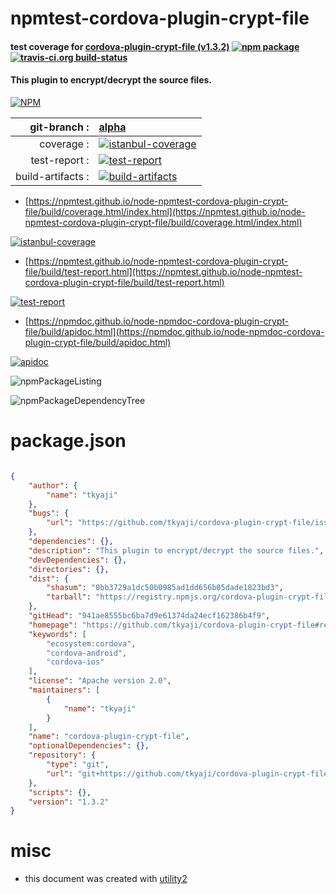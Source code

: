 # npmtest-cordova-plugin-crypt-file

#### test coverage for  [cordova-plugin-crypt-file (v1.3.2)](https://github.com/tkyaji/cordova-plugin-crypt-file#readme)  [![npm package](https://img.shields.io/npm/v/npmtest-cordova-plugin-crypt-file.svg?style=flat-square)](https://www.npmjs.org/package/npmtest-cordova-plugin-crypt-file) [![travis-ci.org build-status](https://api.travis-ci.org/npmtest/node-npmtest-cordova-plugin-crypt-file.svg)](https://travis-ci.org/npmtest/node-npmtest-cordova-plugin-crypt-file)

#### This plugin to encrypt/decrypt the source files.

[![NPM](https://nodei.co/npm/cordova-plugin-crypt-file.png?downloads=true&downloadRank=true&stars=true)](https://www.npmjs.com/package/cordova-plugin-crypt-file)

| git-branch : | [alpha](https://github.com/npmtest/node-npmtest-cordova-plugin-crypt-file/tree/alpha)|
|--:|:--|
| coverage : | [![istanbul-coverage](https://npmtest.github.io/node-npmtest-cordova-plugin-crypt-file/build/coverage.badge.svg)](https://npmtest.github.io/node-npmtest-cordova-plugin-crypt-file/build/coverage.html/index.html)|
| test-report : | [![test-report](https://npmtest.github.io/node-npmtest-cordova-plugin-crypt-file/build/test-report.badge.svg)](https://npmtest.github.io/node-npmtest-cordova-plugin-crypt-file/build/test-report.html)|
| build-artifacts : | [![build-artifacts](https://npmtest.github.io/node-npmtest-cordova-plugin-crypt-file/glyphicons_144_folder_open.png)](https://github.com/npmtest/node-npmtest-cordova-plugin-crypt-file/tree/gh-pages/build)|

- [https://npmtest.github.io/node-npmtest-cordova-plugin-crypt-file/build/coverage.html/index.html](https://npmtest.github.io/node-npmtest-cordova-plugin-crypt-file/build/coverage.html/index.html)

[![istanbul-coverage](https://npmtest.github.io/node-npmtest-cordova-plugin-crypt-file/build/screenCapture.buildCi.browser.%252Ftmp%252Fbuild%252Fcoverage.lib.html.png)](https://npmtest.github.io/node-npmtest-cordova-plugin-crypt-file/build/coverage.html/index.html)

- [https://npmtest.github.io/node-npmtest-cordova-plugin-crypt-file/build/test-report.html](https://npmtest.github.io/node-npmtest-cordova-plugin-crypt-file/build/test-report.html)

[![test-report](https://npmtest.github.io/node-npmtest-cordova-plugin-crypt-file/build/screenCapture.buildCi.browser.%252Ftmp%252Fbuild%252Ftest-report.html.png)](https://npmtest.github.io/node-npmtest-cordova-plugin-crypt-file/build/test-report.html)

- [https://npmdoc.github.io/node-npmdoc-cordova-plugin-crypt-file/build/apidoc.html](https://npmdoc.github.io/node-npmdoc-cordova-plugin-crypt-file/build/apidoc.html)

[![apidoc](https://npmdoc.github.io/node-npmdoc-cordova-plugin-crypt-file/build/screenCapture.buildCi.browser.%252Ftmp%252Fbuild%252Fapidoc.html.png)](https://npmdoc.github.io/node-npmdoc-cordova-plugin-crypt-file/build/apidoc.html)

![npmPackageListing](https://npmtest.github.io/node-npmtest-cordova-plugin-crypt-file/build/screenCapture.npmPackageListing.svg)

![npmPackageDependencyTree](https://npmtest.github.io/node-npmtest-cordova-plugin-crypt-file/build/screenCapture.npmPackageDependencyTree.svg)



# package.json

```json

{
    "author": {
        "name": "tkyaji"
    },
    "bugs": {
        "url": "https://github.com/tkyaji/cordova-plugin-crypt-file/issues"
    },
    "dependencies": {},
    "description": "This plugin to encrypt/decrypt the source files.",
    "devDependencies": {},
    "directories": {},
    "dist": {
        "shasum": "0bb3729a1dc50b0985ad1dd656b05dade1823bd3",
        "tarball": "https://registry.npmjs.org/cordova-plugin-crypt-file/-/cordova-plugin-crypt-file-1.3.2.tgz"
    },
    "gitHead": "941ae8555bc6ba7d9e61374da24ecf162386b4f9",
    "homepage": "https://github.com/tkyaji/cordova-plugin-crypt-file#readme",
    "keywords": [
        "ecosystem:cordova",
        "cordova-android",
        "cordova-ios"
    ],
    "license": "Apache version 2.0",
    "maintainers": [
        {
            "name": "tkyaji"
        }
    ],
    "name": "cordova-plugin-crypt-file",
    "optionalDependencies": {},
    "repository": {
        "type": "git",
        "url": "git+https://github.com/tkyaji/cordova-plugin-crypt-file.git"
    },
    "scripts": {},
    "version": "1.3.2"
}
```



# misc
- this document was created with [utility2](https://github.com/kaizhu256/node-utility2)
